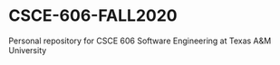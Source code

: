 # CSCE-606-FALL2020
Personal repository for CSCE 606 Software Engineering at Texas A&amp;M University
